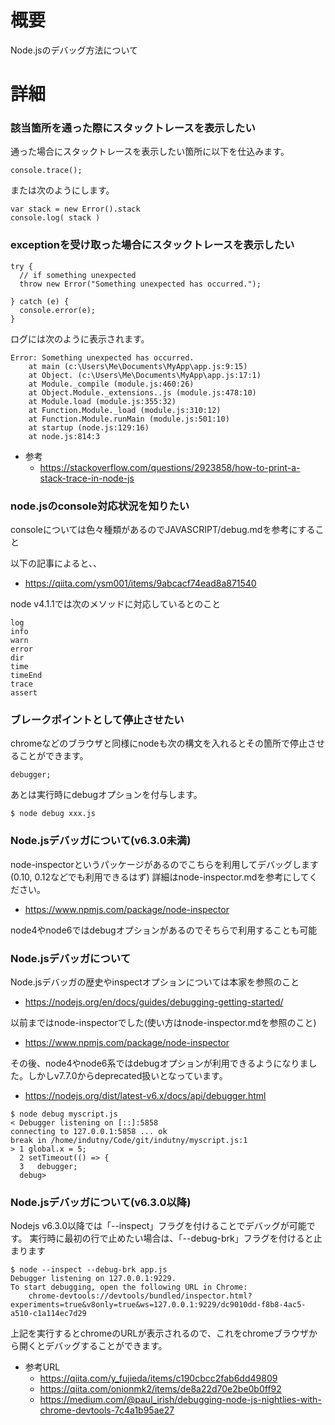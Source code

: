 # 概要
Node.jsのデバッグ方法について

# 詳細

### 該当箇所を通った際にスタックトレースを表示したい
通った場合にスタックトレースを表示したい箇所に以下を仕込みます。
```
console.trace();
```

または次のようにします。
```
var stack = new Error().stack
console.log( stack )
```

### exceptionを受け取った場合にスタックトレースを表示したい
```
try {  
  // if something unexpected
  throw new Error("Something unexpected has occurred.");     

} catch (e) {
  console.error(e);
}
```

ログには次のように表示されます。
```
Error: Something unexpected has occurred.
    at main (c:\Users\Me\Documents\MyApp\app.js:9:15)
    at Object. (c:\Users\Me\Documents\MyApp\app.js:17:1)
    at Module._compile (module.js:460:26)
    at Object.Module._extensions..js (module.js:478:10)
    at Module.load (module.js:355:32)
    at Function.Module._load (module.js:310:12)
    at Function.Module.runMain (module.js:501:10)
    at startup (node.js:129:16)
    at node.js:814:3
```

- 参考
  - https://stackoverflow.com/questions/2923858/how-to-print-a-stack-trace-in-node-js

### node.jsのconsole対応状況を知りたい
consoleについては色々種類があるのでJAVASCRIPT/debug.mdを参考にすること

以下の記事によると、、
- https://qiita.com/ysm001/items/9abcacf74ead8a871540

node v4.1.1では次のメソッドに対応しているとのこと
```
log
info
warn
error
dir
time
timeEnd
trace
assert
```

### ブレークポイントとして停止させたい
chromeなどのブラウザと同様にnodeも次の構文を入れるとその箇所で停止させることができます。
```
debugger;
```

あとは実行時にdebugオプションを付与します。
```
$ node debug xxx.js
```


### Node.jsデバッガについて(v6.3.0未満)
node-inspectorというパッケージがあるのでこちらを利用してデバッグします(0.10, 0.12などでも利用できるはず)
詳細はnode-inspector.mdを参考にしてください。
- https://www.npmjs.com/package/node-inspector

node4やnode6ではdebugオプションがあるのでそちらで利用することも可能

### Node.jsデバッガについて
Node.jsデバッガの歴史やinspectオプションについては本家を参照のこと
- https://nodejs.org/en/docs/guides/debugging-getting-started/

以前まではnode-inspectorでした(使い方はnode-inspector.mdを参照のこと)
- https://www.npmjs.com/package/node-inspector

その後、node4やnode6系ではdebugオプションが利用できるようになりました。しかしv7.7.0からdeprecated扱いとなっています。
- https://nodejs.org/dist/latest-v6.x/docs/api/debugger.html
```
$ node debug myscript.js
< Debugger listening on [::]:5858
connecting to 127.0.0.1:5858 ... ok
break in /home/indutny/Code/git/indutny/myscript.js:1
> 1 global.x = 5;
  2 setTimeout(() => {
  3   debugger;
  debug>
```

### Node.jsデバッガについて(v6.3.0以降)
Nodejs v6.3.0以降では「--inspect」フラグを付けることでデバッグが可能です。
実行時に最初の行で止めたい場合は、「--debug-brk」フラグを付けると止まります
```
$ node --inspect --debug-brk app.js
Debugger listening on 127.0.0.1:9229.
To start debugging, open the following URL in Chrome:
    chrome-devtools://devtools/bundled/inspector.html?experiments=true&v8only=true&ws=127.0.0.1:9229/dc9010dd-f8b8-4ac5-a510-c1a114ec7d29
```

上記を実行するとchromeのURLが表示されるので、これをchromeブラウザから開くとデバッグすることができます。


- 参考URL
  - https://qiita.com/y_fujieda/items/c190cbcc2fab6dd49809
  - https://qiita.com/onionmk2/items/de8a22d70e2be0b0ff92
  - https://medium.com/@paul_irish/debugging-node-js-nightlies-with-chrome-devtools-7c4a1b95ae27
